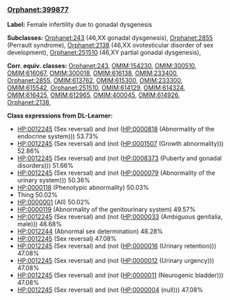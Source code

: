 
### [Orphanet:399877](http://www.orpha.net/ORDO/Orphanet_399877)
**Label:** Female infertility due to gonadal dysgenesis

**Subclasses:** [Orphanet:243](http://www.orpha.net/ORDO/Orphanet_243) (46,XX gonadal dysgenesis), [Orphanet:2855](http://www.orpha.net/ORDO/Orphanet_2855) (Perrault syndrome), [Orphanet:2138](http://www.orpha.net/ORDO/Orphanet_2138) (46,XX ovotesticular disorder of sex development), [Orphanet:251510](http://www.orpha.net/ORDO/Orphanet_251510) (46,XY partial gonadal dysgenesis), 

**Corr. equiv. classes:** [Orphanet:243](http://www.orpha.net/ORDO/Orphanet_243), [OMIM:154230](http://purl.obolibrary.org/obo/OMIM_154230), [OMIM:300510](http://purl.obolibrary.org/obo/OMIM_300510), [OMIM:616067](http://purl.obolibrary.org/obo/OMIM_616067), [OMIM:300018](http://purl.obolibrary.org/obo/OMIM_300018), [OMIM:616138](http://purl.obolibrary.org/obo/OMIM_616138), [OMIM:233400](http://purl.obolibrary.org/obo/OMIM_233400), [Orphanet:2855](http://www.orpha.net/ORDO/Orphanet_2855), [OMIM:613762](http://purl.obolibrary.org/obo/OMIM_613762), [OMIM:615300](http://purl.obolibrary.org/obo/OMIM_615300), [OMIM:233300](http://purl.obolibrary.org/obo/OMIM_233300), [OMIM:615542](http://purl.obolibrary.org/obo/OMIM_615542), [Orphanet:251510](http://www.orpha.net/ORDO/Orphanet_251510), [OMIM:614129](http://purl.obolibrary.org/obo/OMIM_614129), [OMIM:614324](http://purl.obolibrary.org/obo/OMIM_614324), [OMIM:616425](http://purl.obolibrary.org/obo/OMIM_616425), [OMIM:612965](http://purl.obolibrary.org/obo/OMIM_612965), [OMIM:400045](http://purl.obolibrary.org/obo/OMIM_400045), [OMIM:614926](http://purl.obolibrary.org/obo/OMIM_614926), [Orphanet:2138](http://www.orpha.net/ORDO/Orphanet_2138), 

**Class expressions from DL-Learner:**

- [HP:0012245](http://purl.obolibrary.org/obo/HP_0012245) (Sex reversal) and (not ([HP:0000818](http://purl.obolibrary.org/obo/HP_0000818) (Abnormality of the endocrine system))) 53.73%
- [HP:0012245](http://purl.obolibrary.org/obo/HP_0012245) (Sex reversal) and (not ([HP:0001507](http://purl.obolibrary.org/obo/HP_0001507) (Growth abnormality))) 52.86%
- [HP:0012245](http://purl.obolibrary.org/obo/HP_0012245) (Sex reversal) and (not ([HP:0008373](http://purl.obolibrary.org/obo/HP_0008373) (Puberty and gonadal disorders))) 51.66%
- [HP:0012245](http://purl.obolibrary.org/obo/HP_0012245) (Sex reversal) and (not ([HP:0000079](http://purl.obolibrary.org/obo/HP_0000079) (Abnormality of the urinary system))) 50.36%
- [HP:0000118](http://purl.obolibrary.org/obo/HP_0000118) (Phenotypic abnormality) 50.03%
- Thing 50.02%
- [HP:0000001](http://purl.obolibrary.org/obo/HP_0000001) (All) 50.02%
- [HP:0000119](http://purl.obolibrary.org/obo/HP_0000119) (Abnormality of the genitourinary system) 49.57%
- [HP:0012245](http://purl.obolibrary.org/obo/HP_0012245) (Sex reversal) and (not ([HP:0000033](http://purl.obolibrary.org/obo/HP_0000033) (Ambiguous genitalia, male))) 48.68%
- [HP:0012244](http://purl.obolibrary.org/obo/HP_0012244) (Abnormal sex determination) 48.28%
- [HP:0012245](http://purl.obolibrary.org/obo/HP_0012245) (Sex reversal) 47.08%
- [HP:0012245](http://purl.obolibrary.org/obo/HP_0012245) (Sex reversal) and (not ([HP:0000016](http://purl.obolibrary.org/obo/HP_0000016) (Urinary retention))) 47.08%
- [HP:0012245](http://purl.obolibrary.org/obo/HP_0012245) (Sex reversal) and (not ([HP:0000012](http://purl.obolibrary.org/obo/HP_0000012) (Urinary urgency))) 47.08%
- [HP:0012245](http://purl.obolibrary.org/obo/HP_0012245) (Sex reversal) and (not ([HP:0000011](http://purl.obolibrary.org/obo/HP_0000011) (Neurogenic bladder))) 47.08%
- [HP:0012245](http://purl.obolibrary.org/obo/HP_0012245) (Sex reversal) and (not ([HP:0000004](http://purl.obolibrary.org/obo/HP_0000004) (null))) 47.08%


